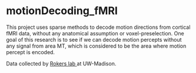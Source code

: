 # motionDecoding_fMRI

This project uses sparse methods to decode motion directions from cortical fMRI data, without any anatomical assumption or voxel-preselection. One goal of this research is to see if we can decode motion percepts without any signal from area MT, which is considered to be the area where motion percept is encoded. 

Data collected by <a href = "http://psych.wisc.edu/vision/research.php">Rokers lab </a>  at UW-Madison. 
